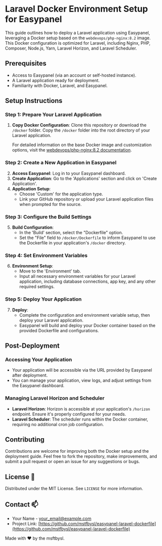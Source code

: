 # Laravel Docker Environment Setup for Easypanel

This guide outlines how to deploy a Laravel application using Easypanel, leveraging a Docker setup based on the `webdevops/php-nginx:8.2` image. This Docker configuration is optimized for Laravel, including Nginx, PHP, Composer, Node.js, Yarn, Laravel Horizon, and Laravel Scheduler.

## Prerequisites

- Access to Easypanel (via an account or self-hosted instance).
- A Laravel application ready for deployment.
- Familiarity with Docker, Laravel, and Easypanel.

## Setup Instructions

### Step 1: Prepare Your Laravel Application

1. **Copy Docker Configuration**: Clone this repository or download the `/docker` folder. Copy the `/docker` folder into the root directory of your Laravel application.

   For detailed information on the base Docker image and customization options, visit the [webdevops/php-nginx:8.2 documentation](https://dockerfile.readthedocs.io/en/latest/content/DockerImages/dockerfiles/php-nginx.html#).

### Step 2: Create a New Application in Easypanel

2. **Access Easypanel**: Log in to your Easypanel dashboard.
3. **Create Application**: Go to the 'Applications' section and click on 'Create Application'.
4. **Application Setup**:
   - Choose 'Custom' for the application type.
   - Link your GitHub repository or upload your Laravel application files when prompted for the source.
   
### Step 3: Configure the Build Settings

5. **Build Configuration**:
   - In the 'Build' section, select the "Dockerfile" option.
   - Set the "File" field to `/docker/Dockerfile` to inform Easypanel to use the Dockerfile in your application's `/docker` directory.

### Step 4: Set Environment Variables

6. **Environment Setup**:
   - Move to the 'Environment' tab.
   - Input all necessary environment variables for your Laravel application, including database connections, app key, and any other required settings.

### Step 5: Deploy Your Application

7. **Deploy**:
   - Complete the configuration and environment variable setup, then deploy your Laravel application.
   - Easypanel will build and deploy your Docker container based on the provided Dockerfile and configurations.

## Post-Deployment

### Accessing Your Application

- Your application will be accessible via the URL provided by Easypanel after deployment.
- You can manage your application, view logs, and adjust settings from the Easypanel dashboard.

### Managing Laravel Horizon and Scheduler

- **Laravel Horizon**: Horizon is accessible at your application's `/horizon` endpoint. Ensure it's properly configured for your needs.
- **Laravel Scheduler**: The scheduler runs within the Docker container, requiring no additional cron job configuration.

## Contributing

Contributions are welcome for improving both the Docker setup and the deployment guide. Feel free to fork the repository, make improvements, and submit a pull request or open an issue for any suggestions or bugs.

## License 📜

Distributed under the MIT License. See `LICENSE` for more information.

## Contact 📫

- Your Name - your_email@example.com
- Project Link: [https://github.com/mstfbysl/easypanel-laravel-dockerfile](https://github.com/mstfbysl/easypanel-laravel-dockerfile)

Made with ❤️ by the msftbysl.